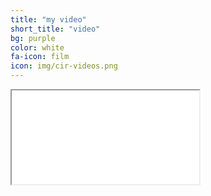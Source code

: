 ```yaml
---
title: "my video"
short_title: "video"
bg: purple
color: white
fa-icon: film
icon: img/cir-videos.png
---
```


<div class="icontain"><iframe src="//www.youtube.com/embed/S55cjzSlssc" allowfullscreen></iframe></div>


